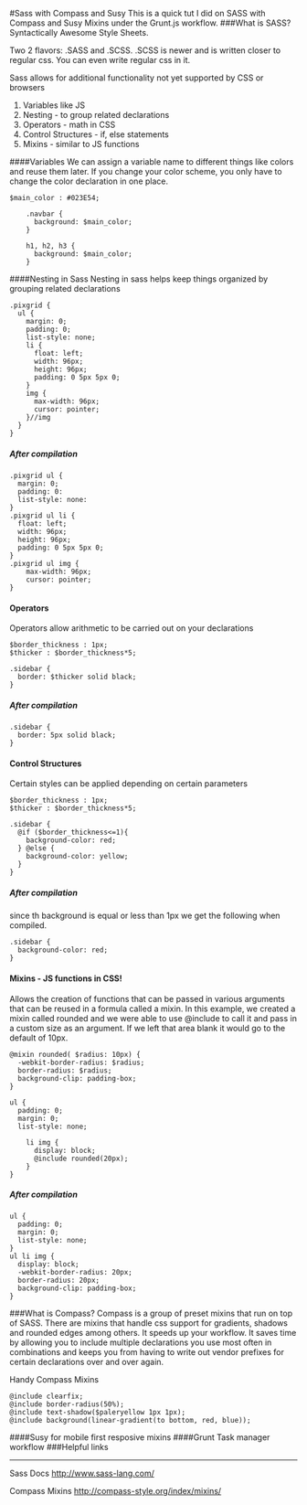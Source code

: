 #Sass with Compass and Susy
This is a quick tut I did on SASS with Compass and Susy Mixins under the Grunt.js workflow.
###What is SASS?
Syntactically Awesome Style Sheets.

Two 2 flavors: .SASS and .SCSS. .SCSS is newer and is written closer to regular css. You can even write regular css in it.

Sass allows for additional functionality not yet supported by CSS or browsers
 1. Variables like JS
 2. Nesting - to group related declarations
 3. Operators - math in CSS
 4. Control Structures - if, else statements
 5. Mixins - similar to JS functions

####Variables
We can assign a variable name to different things like colors and reuse them later. If you change your color scheme, you only have to change the color declaration in one place.
```
$main_color : #023E54;

    .navbar {
      background: $main_color;
    }

    h1, h2, h3 {
      background: $main_color;
    }
```

####Nesting in Sass
Nesting in sass helps keep things organized by grouping related declarations
```
.pixgrid {
  ul {
    margin: 0;
    padding: 0;
    list-style: none;
    li {
      float: left;
      width: 96px;
      height: 96px;
      padding: 0 5px 5px 0;
    }
    img {
      max-width: 96px;
      cursor: pointer;
    }//img
  }
}
```

##### *After compilation*
```
.pixgrid ul {
  margin: 0;
  padding: 0:
  list-style: none:
}
.pixgrid ul li {
  float: left;
  width: 96px;
  height: 96px;
  padding: 0 5px 5px 0;
}
.pixgrid ul img {
    max-width: 96px;
    cursor: pointer;
}
```

#### Operators
Operators allow arithmetic to be carried out on your declarations
```
$border_thickness : 1px;
$thicker : $border_thickness*5;

.sidebar {
  border: $thicker solid black;
}
```

##### *After compilation*
```
.sidebar {
  border: 5px solid black;
}
```

#### Control Structures
Certain styles can be applied depending on certain parameters
```
$border_thickness : 1px;
$thicker : $border_thickness*5;

.sidebar {
  @if ($border_thickness<=1){
    background-color: red;
  } @else {
    background-color: yellow;
  }
}
```
##### *After compilation*
since th background is equal or less than 1px we get the following when compiled.
```
.sidebar {
  background-color: red;
}
```

#### Mixins - JS functions in CSS!
Allows the creation of functions that can be passed in various arguments that can be reused in a formula called a mixin. In this example, we created a mixin called rounded and we were able to use @include to call it and pass in a custom size as an argument. If we left that area blank it would go to the default of 10px.
```
@mixin rounded( $radius: 10px) {
  -webkit-border-radius: $radius;
  border-radius: $radius;
  background-clip: padding-box;
}

ul {
  padding: 0;
  margin: 0;
  list-style: none;

    li img {
      display: block;
      @include rounded(20px);
    }
}
```
##### *After compilation*

```
ul {
  padding: 0;
  margin: 0;
  list-style: none;
}
ul li img {
  display: block;
  -webkit-border-radius: 20px;
  border-radius: 20px;
  background-clip: padding-box;
}
```
 ###What is Compass?
 Compass is a group of preset mixins that run on top of SASS. There are mixins that handle css support for gradients, shadows and rounded edges among others. It speeds up your workflow. It saves time by allowing you to include multiple declarations you use most often in combinations and keeps you from having to write out vendor prefixes for certain declarations over and over again.

 Handy Compass Mixins
```
@include clearfix;
@include border-radius(50%);
@include text-shadow($paleryellow 1px 1px);
@include background(linear-gradient(to bottom, red, blue));
```






####Susy for mobile first resposive mixins
####Grunt Task manager workflow
###Helpful links
***
Sass Docs
http://www.sass-lang.com/

Compass Mixins http://compass-style.org/index/mixins/
